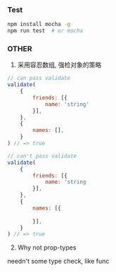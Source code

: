 ### Test

```sh
npm install mocha -g
npm run test  # or mocha
```

### OTHER

1. 采用容忍数组, 强检对象的策略

```js
// can pass validate
validate(
    {
        friends: [{
            name: 'string'
        }],
    },
    {
        names: [],
    }
) // => true

// can't pass validate
validate(
    {
        friends: [{
            name: 'string
        }],
    },
    {
        names: [{
            
        }],
    }
) // => true
```

2. Why not prop-types

needn't some type check, like func 